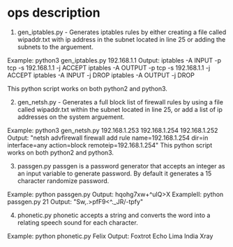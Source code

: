 # ops description

1. gen_iptables.py -
Generates iptables rules by either creating a file called wipaddr.txt with ip address in the subnet located in line 25 or adding the subnets to the arguement.

Example: python3 gen_iptables.py 192.168.1.1
Output: 
iptables -A INPUT -p tcp -s 192.168.1.1 -j ACCEPT
iptables -A OUTPUT -p tcp -s 192.168.1.1 -j ACCEPT
iptables -A INPUT -j DROP
iptables -A OUTPUT -j DROP

This python script works on both python2 and python3.

2. gen_netsh.py -
Generates a full block list of firewall rules by using a file called wipaddr.txt within the subnet located in line 25, or add a list of ip addresses on the system arguement.

Example: python3 gen_netsh.py 192.168.1.253 192.168.1.254 192.168.1.252
Output: "netsh advfirewall firewall add rule name=192.168.1.254 dir=in interface=any action=block remoteip=192.168.1.254"
This python script works on both python2 and python3.

3. passgen.py
passgen is a password generator that accepts an integer as an input variable to generate password. By default it generates a 15 character randomize password.

Example: python passgen.py
Output: hqohg7xw+^ulQ>X
ExampleII: python passgen.py 21
Output: "Sw,.>pfF9<^._JR/-tpfy"

4. phonetic.py
phonetic accepts a string and converts the word into a relating speech sound for each character.

Example: python phonetic.py Felix
Output: Foxtrot Echo Lima India Xray
